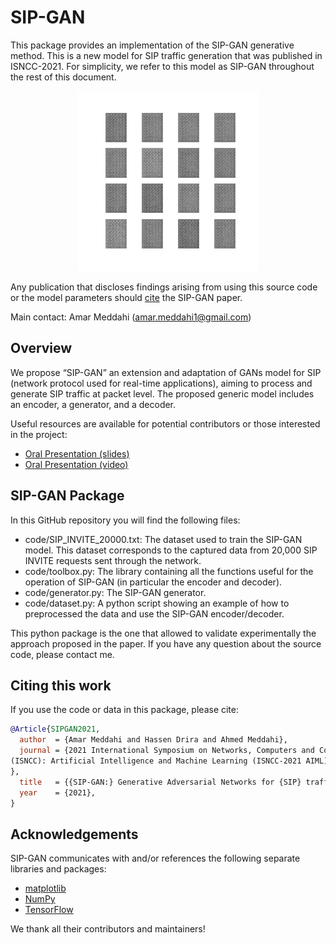 # SIP-GAN
This package provides an implementation of the SIP-GAN generative method. This is a new model for SIP traffic generation that was published in ISNCC-2021. For simplicity, we refer to this model as SIP-GAN throughout the rest of this document.

<p align="center">
  <img src="sip-gan.gif" />
</p>

Any publication that discloses findings arising from using this source code or
the model parameters should [cite](#citing-this-work) the SIP-GAN paper.

Main contact: Amar Meddahi (amar.meddahi1@gmail.com)

## Overview

We propose “SIP-GAN” an extension and adaptation of GANs model for SIP (network protocol used for real-time applications), aiming to process and generate SIP traffic at packet level. The proposed generic model includes an encoder, a generator, and a decoder.

Useful resources are available for potential contributors or those interested in the project:
- [Oral Presentation (slides)](https://drive.google.com/file/d/1Xl46KMwDamX3znYjbPYyNmzu1ioW0Ise/view?usp=sharing)
- [Oral Presentation (video)](https://drive.google.com/file/d/12PVA1hKk4zl4lIk-27NZ8gppLSMDUOZ1/view?usp=sharing)

## SIP-GAN Package

In this GitHub repository you will find the following files:
- code/SIP_INVITE_20000.txt: The dataset used to train the SIP-GAN model. This dataset corresponds to the captured data from 20,000 SIP INVITE requests sent through the network.
- code/toolbox.py: The library containing all the functions useful for the operation of SIP-GAN (in particular the encoder and decoder).
- code/generator.py: The SIP-GAN generator. 
- code/dataset.py: A python script showing an example of how to preprocessed the data and use the SIP-GAN encoder/decoder.

This python package is the one that allowed to validate experimentally the approach proposed in the paper. If you have any question about the source code, please contact me.

## Citing this work

If you use the code or data in this package, please cite:

```bibtex
@Article{SIPGAN2021,
  author  = {Amar Meddahi and Hassen Drira and Ahmed Meddahi},
  journal = {2021 International Symposium on Networks, Computers and Communications
(ISNCC): Artificial Intelligence and Machine Learning (ISNCC-2021 AIML)
},
  title   = {{SIP-GAN:} Generative Adversarial Networks for {SIP} traffic generation},
  year    = {2021},
}
```

## Acknowledgements

SIP-GAN communicates with and/or references the following separate libraries
and packages:

*   [matplotlib](https://matplotlib.org/)
*   [NumPy](https://numpy.org)
*   [TensorFlow](https://github.com/tensorflow/tensorflow)

We thank all their contributors and maintainers!
